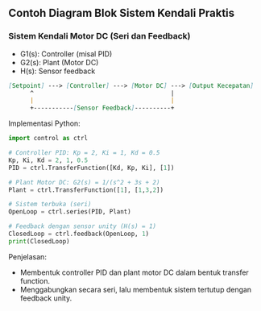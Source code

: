 ## Contoh Diagram Blok Sistem Kendali Praktis

### Sistem Kendali Motor DC (Seri dan Feedback)

- G1(s): Controller (misal PID)
- G2(s): Plant (Motor DC)
- H(s): Sensor feedback

```markdown
[Setpoint] ---> [Controller] ---> [Motor DC] ---> [Output Kecepatan]
      ^                                      |
      |                                      |
      +-----------[Sensor Feedback]----------+
```

Implementasi Python:

```python
import control as ctrl

# Controller PID: Kp = 2, Ki = 1, Kd = 0.5
Kp, Ki, Kd = 2, 1, 0.5
PID = ctrl.TransferFunction([Kd, Kp, Ki], [1])

# Plant Motor DC: G2(s) = 1/(s^2 + 3s + 2)
Plant = ctrl.TransferFunction([1], [1,3,2])

# Sistem terbuka (seri)
OpenLoop = ctrl.series(PID, Plant)

# Feedback dengan sensor unity (H(s) = 1)
ClosedLoop = ctrl.feedback(OpenLoop, 1)
print(ClosedLoop)
```

Penjelasan:

- Membentuk controller PID dan plant motor DC dalam bentuk transfer function.
- Menggabungkan secara seri, lalu membentuk sistem tertutup dengan feedback unity.

